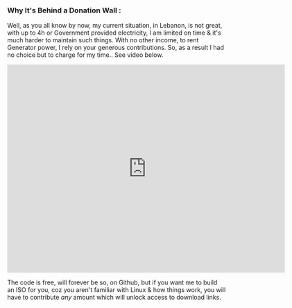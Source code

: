 ### Why It's Behind a Donation Wall :
 
Well, as you all know by now, my current situation, in Lebanon, is not great, with up to 4h or Government provided electricity, I am limited on time & it's much harder to maintain such things. With no other income, to rent Generator power, I rely on your generous contributions. So, as a result I had no choice but to charge for my time.. See video below.

<center>
<iframe
    width="640"
    height="480"
    src="https://www.youtube.com/embed/cUxDtW8Zddc"
    frameborder="0"
    allow="autoplay; encrypted-media"
    allowfullscreen
>
</iframe>
</center>

The code is free, will forever be so, on Github, but if you want me to build an ISO for you, coz you aren't familiar with Linux & how things work, you will have to contribute *any* amount which will unlock access to download links.
